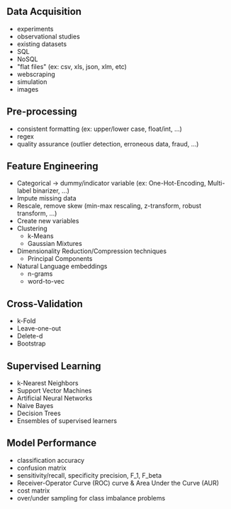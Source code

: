 ## Data Acquisition
- experiments
- observational studies
- existing datasets
- SQL
- NoSQL
- "flat files" (ex: csv, xls, json, xlm, etc)
- webscraping
- simulation
- images


## Pre-processing
- consistent formatting (ex: upper/lower case, float/int, ...)
- regex
- quality assurance (outlier detection, erroneous data, fraud, ...)


## Feature Engineering
- Categorical -> dummy/indicator variable (ex: One-Hot-Encoding, Multi-label binarizer, ...)
- Impute missing data
- Rescale, remove skew (min-max rescaling, z-transform, robust transform, ...)
- Create new variables
- Clustering
  - k-Means
  - Gaussian Mixtures
- Dimensionality Reduction/Compression techniques
  - Principal Components
- Natural Language embeddings
  - n-grams
  - word-to-vec


## Cross-Validation
- k-Fold
- Leave-one-out
- Delete-d
- Bootstrap


## Supervised Learning
- k-Nearest Neighbors
- Support Vector Machines
- Artificial Neural Networks
- Naive Bayes
- Decision Trees
- Ensembles of supervised learners


## Model Performance
- classification accuracy
- confusion matrix
- sensitivity/recall, specificity precision, F_1, F_beta
- Receiver-Operator Curve (ROC) curve & Area Under the Curve (AUR)
- cost matrix
- over/under sampling for class imbalance problems



